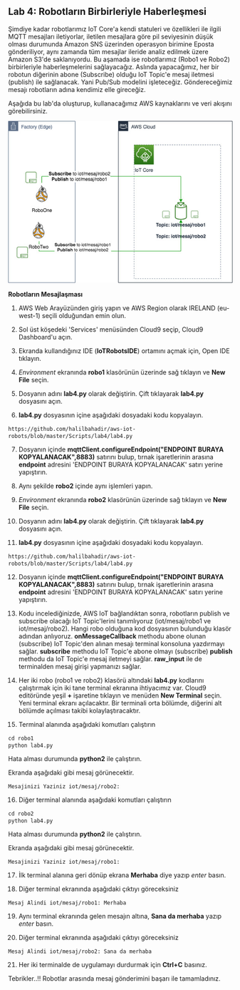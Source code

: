 ## Lab 4: Robotların Birbirleriyle Haberleşmesi

Şimdiye kadar robotlarımız IoT Core'a kendi statuleri ve özellikleri ile ilgili MQTT mesajları iletiyorlar, iletilen mesajlara göre pil seviyesinin düşük olması durumunda Amazon SNS üzerinden operasyon birimine Eposta gönderiliyor, aynı zamanda tüm mesajlar ileride analiz edilmek üzere Amazon S3'de saklanıyordu. Bu aşamada ise robotlarımız (Robo1 ve Robo2) birbirleriyle haberleşmelerini sağlayacağız. Aslında yapacağımız, her bir robotun diğerinin abone (Subscribe) olduğu IoT Topic'e mesaj iletmesi (publish) ile sağlanacak. Yani Pub/Sub modelini işleteceğiz. Göndereceğimiz mesajı robotların adına kendimiz elle  gireceğiz. 

Aşağıda bu lab'da oluşturup, kullanacağımız AWS kaynaklarını ve veri akışını görebilirsiniz.
 
![alt text](https://github.com/halilbahadir/aws-iot-robots/blob/master/images/iot-lab4.jpg)


**Robotların Mesajlaşması**



1. AWS Web Arayüzünden giriş yapın ve AWS Region olarak IRELAND (eu-west-1) seçili olduğundan emin olun. 

2. Sol üst köşedeki 'Services' menüsünden Cloud9 seçip, Cloud9 Dashboard'u açın. 

3. Ekranda kullandığınız IDE (**IoTRobotsIDE**) ortamını açmak için, Open IDE tıklayın.

4. _Environment_ ekranında **robo1** klasörünün üzerinde sağ tıklayın ve **New File** seçin.

5. Dosyanın adını **lab4.py** olarak değiştirin. Çift tıklayarak **lab4.py** dosyasını açın.

6. **lab4.py** dosyasının içine aşağıdaki dosyadaki kodu kopyalayın.

```
https://github.com/halilbahadir/aws-iot-robots/blob/master/Scripts/lab4/lab4.py

```

7. Dosyanın içinde **mqttClient.configureEndpoint("ENDPOINT BURAYA KOPYALANACAK",8883)** satırını bulup, tırnak işaretlerinin arasına **endpoint** adresini 'ENDPOINT BURAYA KOPYALANACAK' satırı yerine yapıştırın.

8. Aynı şekilde **robo2** içinde aynı işlemleri yapın.

9. _Environment_ ekranında **robo2** klasörünün üzerinde sağ tıklayın ve **New File** seçin.

10. Dosyanın adını **lab4.py** olarak değiştirin. Çift tıklayarak **lab4.py** dosyasını açın.

11. **lab4.py** dosyasının içine aşağıdaki dosyadaki kodu kopyalayın.

```
https://github.com/halilbahadir/aws-iot-robots/blob/master/Scripts/lab4/lab4.py

```

12. Dosyanın içinde **mqttClient.configureEndpoint("ENDPOINT BURAYA KOPYALANACAK",8883)** satırını bulup, tırnak işaretlerinin arasına **endpoint** adresini 'ENDPOINT BURAYA KOPYALANACAK' satırı yerine yapıştırın.

13. Kodu incelediğinizde, AWS IoT bağlandıktan sonra, robotların publish ve subscribe olacağı IoT Topic'lerini tanımlıyoruz (iot/mesaj/robo1 ve  iot/mesaj/robo2). Hangi robo olduğuna kod dosyasının bulunduğu klasör adından anlıyoruz. **onMessageCallback** methodu abone olunan (subscribe) IoT Topic'den alınan mesajı terminal konsoluna yazdırmayı sağlar. **subscribe** methodu IoT Topic'e abone olmayı (subscribe) **publish** methodu da IoT Topic'e mesaj iletmeyi sağlar. **raw_input** ile de terminalden mesaj girişi yapmanızı sağlar.

14. Her iki robo (robo1 ve robo2) klasörü altındaki **lab4.py** kodlarını çalıştırmak için iki tane terminal ekranına ihtiyacımız var. Cloud9 editöründe yeşil **+** işaretine tıklayın ve menüden **New Terminal** seçin.  Yeni terminal ekranı açılacaktır. Bir terminali orta bölümde, diğerini alt bölümde açılması takibi kolaylaştıracaktır.

15. Terminal alanında aşağıdaki komutları çalıştırın

``` 
cd robo1
python lab4.py

```
Hata alması durumunda **python2** ile çalıştırın.

Ekranda aşağıdaki gibi mesaj görünecektir.

```
Mesajinizi Yaziniz iot/mesaj/robo2:

```

16. Diğer terminal alanında aşağıdaki komutları çalıştırın

``` 
cd robo2
python lab4.py

```
Hata alması durumunda **python2** ile çalıştırın.


Ekranda aşağıdaki gibi mesaj görünecektir.

```
Mesajinizi Yaziniz iot/mesaj/robo1:

```

17. İlk terminal alanına geri dönüp ekrana **Merhaba** diye yazıp _enter_ basın.

18. Diğer terminal ekranında aşağıdaki çıktıyı göreceksiniz

```
Mesaj Alindi iot/mesaj/robo1: Merhaba
```

19. Aynı terminal ekranında gelen mesajın altına, **Sana da merhaba** yazıp _enter_ basın.

20. Diğer terminal ekranında aşağıdaki çıktıyı göreceksiniz

```
Mesaj Alindi iot/mesaj/robo2: Sana da merhaba
```

21. Her iki terminalde de uygulamayı durdurmak için **Ctrl+C** basınız. 


Tebrikler..!! Robotlar arasında mesaj gönderimini başarı ile tamamladınız.


